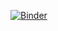 [![Binder](https://mybinder.org/badge_logo.svg)](https://mybinder.org/v2/gh/hadiradnezhad/binder-framework/master?labpath=Mileston_Project.ipynb)
